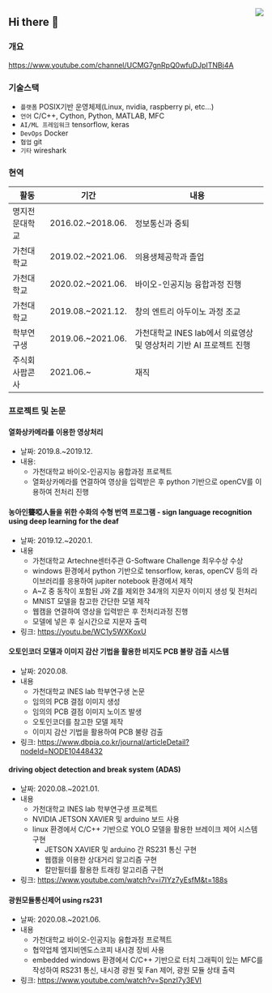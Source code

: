 <a href="https://hits.seeyoufarm.com"><img src="https://hits.seeyoufarm.com/api/count/incr/badge.svg?url=https%3A%2F%2Fgithub.com%2Fcomicom%2Fhit-counter&count_bg=%2379C83D&title_bg=%23555555&icon=&icon_color=%23E7E7E7&title=hits&edge_flat=false" align="right" /></a>

## Hi there 👋

### 개요

https://www.youtube.com/channel/UCMG7gnRpQ0wfuDJpITNBj4A

### 기술스택

- `플랫폼` POSIX기반 운영체제(Linux, nvidia, raspberry pi, etc...)
- `언어` C/C++, Cython, Python, MATLAB, MFC
- `AI/ML 프레임워크` tensorflow, keras
- `DevOps` Docker
- `협업` git
- `기타` wireshark

### 현역

|활동|기간|내용|
|------|---|---|
|명지전문대학교|2016.02.~2018.06.|정보통신과 중퇴|
|가천대학교|2019.02.~2021.06.|의용생체공학과 졸업|
|가천대학교|2020.02.~2021.06.|바이오-인공지능 융합과정 진행|
|가천대학교|2019.08.~2021.12.|창의 엔트리 아두이노 과정 조교|
|학부연구생|2019.06.~2021.06.|가천대학교 INES lab에서 의료영상 및 영상처리 기반 AI 프로젝트 진행|
|주식회사팝콘사|2021.06.~|재직|

### 프로젝트 및 논문

#### 열화상카메라를 이용한 영상처리

* 날짜: 2019.8.~2019.12.
* 내용:
  * 가천대학교 바이오-인공지능 융합과정 프로젝트
  * 열화상카메라를 연결하여 영상을 입력받은 후 python 기반으로 openCV를 이용하여 전처리 진행

#### 농아인聾啞人들을 위한 수화의 수형 번역 프로그램 - sign language recognition using deep learning for the deaf

* 날짜: 2019.12.~2020.1.
* 내용
  * 가천대학교 Artechne센터주관 G-Software Challenge 최우수상 수상
  * windows 환경에서 python 기반으로 tensorflow, keras, openCV 등의 라이브러리를 응용하여 jupiter notebook 환경에서 제작
  * A~Z 중 동작이 포함된 J와 Z를 제외한 34개의 지문자 이미지 생성 및 전처리
  * MNIST 모델을 참고한 간단한 모델 제작
  * 웹캠을 연결하여 영상을 입력받은 후 전처리과정 진행
  * 모델에 넣은 후 실시간으로 지문자 출력
* 링크: https://youtu.be/WC1y5WXKoxU

#### 오토인코더 모델과 이미지 감산 기법을 활용한 비지도 PCB 불량 검출 시스템

* 날짜: 2020.08.
* 내용
  * 가천대학교 INES lab 학부연구생 논문
  * 임의의 PCB 결점 이미지 생성
  * 임의의 PCB 결점 이미지 노이즈 발생
  * 오토인코더를 참고한 모델 제작
  * 이미지 감산 기법을 활용하여 PCB 불량 검출
* 링크: https://www.dbpia.co.kr/journal/articleDetail?nodeId=NODE10448432

#### driving object detection and break system (ADAS)

* 날짜: 2020.08.~2021.01. 
* 내용
  * 가천대학교 INES lab 학부연구생 프로젝트
  * NVIDIA JETSON XAVIER  및 arduino 보드 사용
  * linux 환경에서 C/C++ 기반으로 YOLO 모델을 활용한 브레이크 제어 시스템 구현
    * JETSON XAVIER 및 arduino 간 RS231 통신 구현
    * 웹캠을 이용한 상대거리 알고리즘 구현
    * 칼만필터를 활용한 트래킹 알고리즘 구현
* 링크: https://www.youtube.com/watch?v=i7IYz7yEsfM&t=188s

#### 광원모듈통신제어 using rs231

* 날짜: 2020.08.~2021.06.
* 내용
  * 가천대학교 바이오-인공지능 융합과정 프로젝트
  * 협약업체 엠지비엔도스코피 내시경 장비 사용
  * embedded windows 환경에서 C/C++ 기반으로 터치 그래픽이 있는 MFC를 작성하여 RS231 통신, 내시경 광원 및 Fan 제어, 광원 모듈 상태 출력
* 링크: https://www.youtube.com/watch?v=SpnzI7y3EVI



